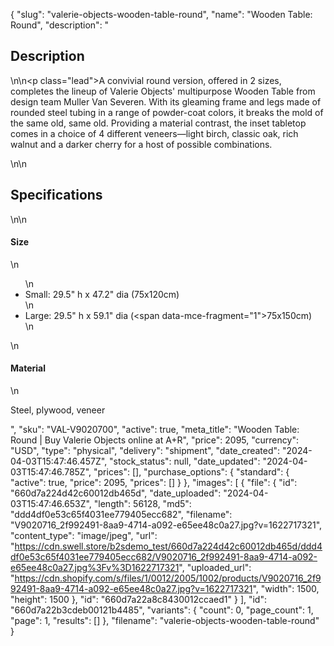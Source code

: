 {
  "slug": "valerie-objects-wooden-table-round",
  "name": "Wooden Table: Round",
  "description": "<h2>Description</h2>\n<!-- split -->\n<p class=\"lead\">A convivial round version, offered in 2 sizes, completes the lineup of Valerie Objects' multipurpose Wooden Table from design team Muller Van Severen. With its gleaming frame and legs made of rounded steel tubing in a range of powder-coat colors, it breaks the mold of the same old, same old. Providing a material contrast, the inset tabletop comes in a choice of 4 different veneers—light birch, classic oak, rich walnut and a darker cherry for a host of possible combinations. </p>\n<!-- split -->\n<h2>Specifications</h2>\n<!-- split -->\n<h4>Size</h4>\n<ul>\n<li>Small: 29.5\" h x 47.2\" dia (75x120cm)</li>\n<li>Large: 29.5\" h x 59.1\" dia (<span data-mce-fragment=\"1\">75</span>x150cm)</li>\n</ul>\n<h4>Material</h4>\n<p>Steel, plywood, veneer</p>",
  "sku": "VAL-V9020700",
  "active": true,
  "meta_title": "Wooden Table: Round | Buy Valerie Objects online at A+R",
  "price": 2095,
  "currency": "USD",
  "type": "physical",
  "delivery": "shipment",
  "date_created": "2024-04-03T15:47:46.457Z",
  "stock_status": null,
  "date_updated": "2024-04-03T15:47:46.785Z",
  "prices": [],
  "purchase_options": {
    "standard": {
      "active": true,
      "price": 2095,
      "prices": []
    }
  },
  "images": [
    {
      "file": {
        "id": "660d7a224d42c60012db465d",
        "date_uploaded": "2024-04-03T15:47:46.653Z",
        "length": 56128,
        "md5": "ddd4df0e53c65f4031ee779405ecc682",
        "filename": "V9020716_2f992491-8aa9-4714-a092-e65ee48c0a27.jpg?v=1622717321",
        "content_type": "image/jpeg",
        "url": "https://cdn.swell.store/b2sdemo_test/660d7a224d42c60012db465d/ddd4df0e53c65f4031ee779405ecc682/V9020716_2f992491-8aa9-4714-a092-e65ee48c0a27.jpg%3Fv%3D1622717321",
        "uploaded_url": "https://cdn.shopify.com/s/files/1/0012/2005/1002/products/V9020716_2f992491-8aa9-4714-a092-e65ee48c0a27.jpg?v=1622717321",
        "width": 1500,
        "height": 1500
      },
      "id": "660d7a22a8c8430012ccaed1"
    }
  ],
  "id": "660d7a22b3cdeb00121b4485",
  "variants": {
    "count": 0,
    "page_count": 1,
    "page": 1,
    "results": []
  },
  "filename": "valerie-objects-wooden-table-round"
}